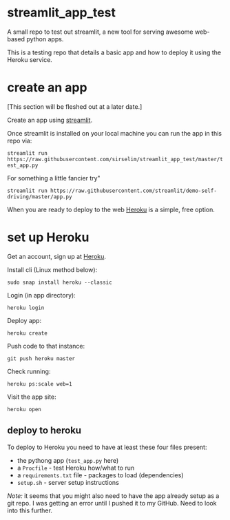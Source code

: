 # streamlit_app_test
A small repo to test out streamlit, a new tool for serving awesome web-based python apps.

This is a testing repo that details a basic app and how to deploy it using the Heroku service. 

# create an app

[This section will be fleshed out at a later date.]

Create an app using [streamlit](https://streamlit.io).

Once streamlit is installed on your local machine you can run the app in this repo via:

`streamlit run https://raw.githubusercontent.com/sirselim/streamlit_app_test/master/test_app.py`

For something a little fancier try"

`streamlit run https://raw.githubusercontent.com/streamlit/demo-self-driving/master/app.py`

When you are ready to deploy to the web [Heroku](www.heroku.com) is a simple, free option.

# set up Heroku

Get an account, sign up at [Heroku](www.heroku.com).

Install cli (Linux method below):

`sudo snap install heroku --classic`

Login (in app directory):

`heroku login`

Deploy app:

`heroku create`

Push code to that instance:

`git push heroku master`

Check running:

`heroku ps:scale web=1`

Visit the app site:

`heroku open`

## deploy to heroku

To deploy to Heroku you need to have at least these four files present:

* the pythong app (`test_app.py` here)
* a `Procfile` - test Heroku how/what to run
* a `requirements.txt` file - packages to load (dependencies)
* `setup.sh` - server setup instructions

*Note:* it seems that you might also need to have the app already setup as a git repo. I was getting an error until I pushed it to my GitHub. Need to look into this further.